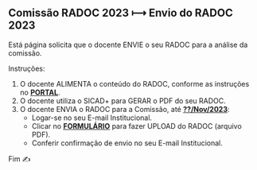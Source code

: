 ## Comissão RADOC 2023 &#x27FC; Envio do RADOC 2023

Está página solicita que o docente ENVIE o seu RADOC para a análise da comissão.

Instruções:
1. O docente ALIMENTA o conteúdo do RADOC, conforme as instruções no [<ins><b>PORTAL</b></ins>](https://github.com/inf-ufg-br/radoc-2023).
2. O docente utiliza o SICAD+ para GERAR o PDF do seu RADOC.
3. O docente ENVIA o RADOC para a Comissão, até <ins><b>??/Nov/2023</b></ins>:
   - Logar-se no seu E-mail Institucional.
   - Clicar no [<ins><b>FORMULÁRIO</b></ins>](https://forms.gle/1aWcmUiBpP5vBXvj8) para fazer UPLOAD do RADOC (arquivo PDF).
   - Conferir confirmação de envio no seu E-mail Institucional.

Fim &#9997;

